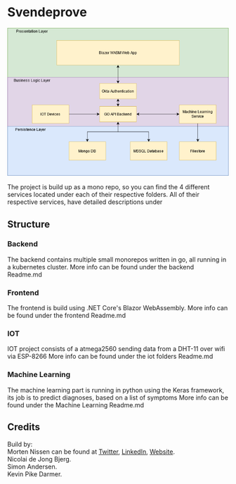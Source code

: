 # Svendeprove


![overview](https://github.com/rareinator/Svendeprove/blob/main/Dokumenter/MicrosoftTeams-image%20(3).png)

The project is build up as a mono repo, so you can find the 4 different services located under each of their respective folders.
All of their respective services, have detailed descriptions under 

## Structure

### Backend
The backend contains multiple small monorepos written in go, all running in a kubernetes cluster.
More info can be found under the backend Readme.md

### Frontend
The frontend is build using .NET Core's Blazor WebAssembly.
More info can be found under the frontend Readme.md

### IOT
IOT project consists of a atmega2560 sending data from a DHT-11 over wifi via ESP-8266
More info can be found under the iot folders Readme.md

### Machine Learning
The machine learning part is running in python using the Keras framework, its job is to predict diagnoses, based on a list of symptoms
More info can be found under the Machine Learning Readme.md

## Credits
Build by:   
Morten Nissen can be found at [Twitter](https://twitter.com/rareinator), [LinkedIn](https://www.linkedin.com/in/rareinator/), [Website](https://nogen.app).  
Nicolai de Jong Bjerg.  
Simon Andersen.  
Kevin Pike Darmer.  
